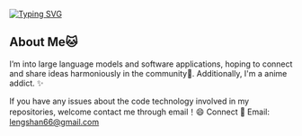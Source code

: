 [![Typing SVG](https://readme-typing-svg.herokuapp.com?font=Fira+Code&weight=500&size=24&duration=600&pause=1000&color=11106E&background=FFFFFF00&vCenter=true&multiline=true&repeat=false&width=435&lines=Hi+I%E2%80%99m+blacksum3)](https://git.io/typing-svg)
## About Me🐱
I’m into large language models and software applications, hoping to connect and share ideas harmoniously in the community🤔. Additionally, I'm a anime addict. ✨

If you have any issues about the code technology involved in my repositories, welcome contact me through email！😄
Connect
📧 Email: lengshan66@gmail.com
<!--
**blacksum3/blacksum3** is a ✨ _special_ ✨ repository because its `README.md` (this file) appears on your GitHub profile.

Here are some ideas to get you started:

- 🔭 I’m currently working on ...
- 🌱 I’m currently learning ...
- 👯 I’m looking to collaborate on ...
- 🤔 I’m looking for help with ...
- 💬 Ask me about ...
- 📫 How to reach me: ...
- 😄 Pronouns: ...
- ⚡ Fun fact: ...
-->

